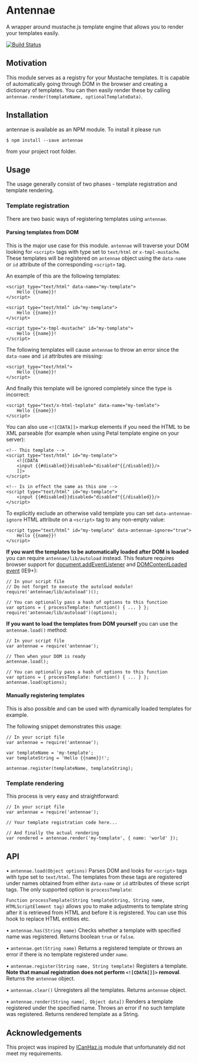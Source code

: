 # Antennae
A wrapper around mustache.js template engine that allows you to render your templates easily.

[![Build Status](https://travis-ci.org/janjakubnanista/antennae.svg?branch=master)](https://travis-ci.org/janjakubnanista/antennae)

## Motivation

This module serves as a registry for your Mustache templates. It is capable of automatically going through DOM in the browser
and creating a dictionary of templates. You can then easily render these by calling `antennae.render(templateName, optionalTemplateData)`.

## Installation

antennae is available as an NPM module. To install it please run

    $ npm install --save antennae

from your project root folder.

## Usage

The usage generally consist of two phases - template registration and template rendering.

### Template registration

There are two basic ways of registering templates using `antennae`.

#### Parsing templates from DOM

This is the major use case for this module. `antennae` will traverse your DOM looking for `<script>` tags with type set to `text/html` or `x-tmpl-mustache`. These templates will be registered on `antennae` object using the `data-name` or `id` attribute of the corresponding `<script>` tag.

An example of this are the following templates:

    <script type="text/html" data-name="my-template">
        Hello {{name}}!
    </script>

    <script type="text/html" id="my-template">
        Hello {{name}}!
    </script>

    <script type="x-tmpl-mustache" id="my-template">
        Hello {{name}}!
    </script>

The following templates will cause `antennae` to throw an error since the `data-name` and `id` attributes are missing:

    <script type="text/html">
        Hello {{name}}!
    </script>

And finally this template will be ignored completely since the type is incorrect:

    <script type="text/x-html-teplate" data-name="my-temlate">
        Hello {{name}}!
    </script>

You can also use `<![CDATA]]>` markup elements if you need the HTML to be XML parseable (for example when using Petal template engine on your server):

    <!-- This template -->
    <script type="text/html" id="my-template">
        <![CDATA
        <input {{#disabled}}disabled="disabled"{{/disabled}}/>
        ]]>
    </script>

    <!-- Is in effect the same as this one -->
    <script type="text/html" id="my-template">
        <input {{#disabled}}disabled="disabled"{{/disabled}}/>
    </script>

To explicitly exclude an otherwise valid template you can set `data-antennae-ignore` HTML attribute on a `<script>` tag to any non-empty value:

    <script type="text/html" id="my-template" data-antennae-ignore="true">
        Hello {{name}}!
    </script>

**If you want the templates to be automatically loaded after DOM is loaded** you can require `antennae/lib/autoload` instead. This feature requires browser support for [document.addEventListener](https://developer.mozilla.org/en-US/docs/Web/API/EventTarget/addEventListener) and [DOMContentLoaded event](https://developer.mozilla.org/en-US/docs/Web/Events/DOMContentLoaded) (IE9+):

    // In your script file
    // Do not forget to execute the autoload module!
    require('antennae/lib/autoload')();

    // You can optionally pass a hash of options to this function
    var options = { processTemplate: function() { ... } };
    require('antennae/lib/autoload')(options);

**If you want to load the templates from DOM yourself** you can use the `antennae.load()` method:

    // In your script file
    var antennae = require('antennae');

    // Then when your DOM is ready
    antennae.load();

    // You can optionally pass a hash of options to this function
    var options = { processTemplate: function() { ... } };
    antennae.load(options);

#### Manually registering templates

This is also possible and can be used with dynamically loaded templates for example.

The following snippet demonstrates this usage:

    // In your script file
    var antennae = require('antennae');

    var templateName = 'my-template';
    var templateString = 'Hello {{name}}!';

    antennae.register(templateName, templateString);

### Template rendering

This process is very easy and straightforward:

    // In your script file
    var antennae = require('antennae');

    // Your template registration code here...

    // And finally the actual rendering
    var rendered = antennae.render('my-template', { name: 'world' });

## API

&bull; `antennae.load(Object options)` Parses DOM and looks for `<script>` tags with type set to `text/html`. The templates from these tags are registered under names obtained from either `data-name` or `id` attributes of these script tags. The only supported option is `processTemplate`:

`Function processTemplate(String templateString, String name, HTMLScriptElement tag)` allows you to make adjustments to template string after it is retrieved from HTML and before it is registered. You can use this hook to replace HTML entities etc.

&bull; `antennae.has(String name)` Checks whether a template with specified name was registered. Returns boolean `true` or `false`.

&bull; `antennae.get(String name)` Returns a registered template or throws an error if there is no template registered under `name`.

&bull; `antennae.register(String name, String template)` Registers a template. **Note that manual registration does not perform `<![CDATA[]]>` removal**. Returns the `antennae` object.

&bull; `antennae.clear()` Unregisters all the templates. Returns `antennae` object.

&bull; `antennae.render(String name[, Object data])` Renders a template registered under the specified name. Throws an error if no such template was registered. Returns rendered template as a String.

## Acknowledgements

This project was inspired by [ICanHaz.js](https://github.com/HenrikJoreteg/ICanHaz.js) module that unfortunately did not meet my requirements.
